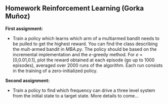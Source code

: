 ## Homework Reinforcement Learning (Gorka Muñoz)

**First assignment:**
- Train a policy which learns which arm of a multiarmed bandit needs to be pulled to get the highest reward. You can find the class describing the mult-armed bandit in *MBA.py*.
The policy should be based on the incremental implementation and the *e*-greedy method. For *e* = [0,0.01,0.1], plot the reward obtained at each episode (go up to 1000 episodes), averaged over 2000 runs of the algorithm. Each run consists in the training of a zero-initialized policy.

**Second assignment:**
- Train a policy to find which frequency can drive a three level system from the initial state to a target state. More details to come...
